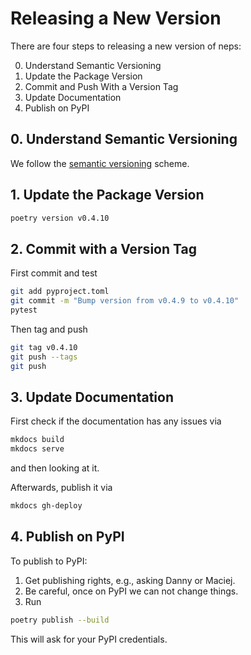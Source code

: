 # Releasing a New Version

There are four steps to releasing a new version of neps:

0. Understand Semantic Versioning
1. Update the Package Version
1. Commit and Push With a Version Tag
1. Update Documentation
1. Publish on PyPI

## 0. Understand Semantic Versioning

We follow the [semantic versioning](https://semver.org) scheme.

## 1. Update the Package Version

```bash
poetry version v0.4.10
```

## 2. Commit with a Version Tag

First commit and test

```bash
git add pyproject.toml
git commit -m "Bump version from v0.4.9 to v0.4.10"
pytest
```

Then tag and push

```bash
git tag v0.4.10
git push --tags
git push
```

## 3. Update Documentation

First check if the documentation has any issues via

```bash
mkdocs build
mkdocs serve
```

and then looking at it.

Afterwards, publish it via

```bash
mkdocs gh-deploy
```

## 4. Publish on PyPI

To publish to PyPI:

1. Get publishing rights, e.g., asking Danny or Maciej.
1. Be careful, once on PyPI we can not change things.
1. Run

```bash
poetry publish --build
```

This will ask for your PyPI credentials.
